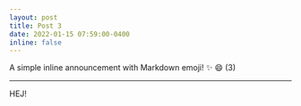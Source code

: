 ```yaml
---
layout: post
title: Post 3
date: 2022-01-15 07:59:00-0400 
inline: false
---
```


A simple inline announcement with Markdown emoji! :sparkles: :smile: (3)

***

HEJ!